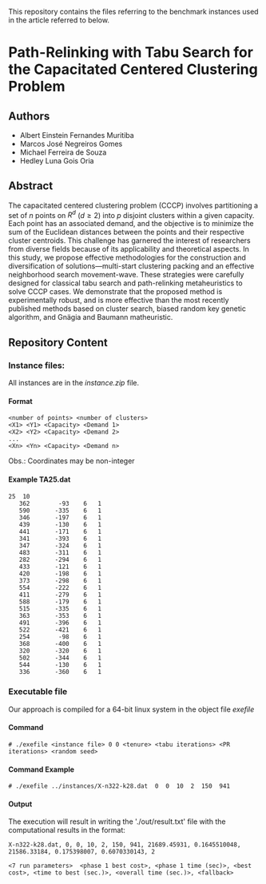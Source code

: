 This repository contains the files referring to the benchmark instances used in the article referred to below.

# Path-Relinking with Tabu Search for the Capacitated Centered Clustering Problem

## Authors

* Albert Einstein Fernandes Muritiba
* Marcos José Negreiros Gomes
* Michael Ferreira de Souza
* Hedley Luna Gois Oria 
 
## Abstract 

The capacitated centered clustering problem (CCCP) involves partitioning a set of $n$ points on $R^d$ ($d\ge2$) into $p$ disjoint clusters within a given capacity. Each point has an associated demand, and the objective is to minimize the sum of the Euclidean distances between the points and their respective cluster centroids. This challenge has garnered the interest of researchers from diverse fields because of its applicability and theoretical aspects. In this study, we propose effective methodologies for the construction and diversification of solutions—multi-start clustering packing and an effective neighborhood search movement-wave. These strategies were carefully designed for classical tabu search and path-relinking metaheuristics to solve CCCP cases. We demonstrate that the proposed method is experimentally robust, and is more effective than the most recently published methods based on cluster search, biased random key genetic algorithm, and Gnägia and Baumann matheuristic.

## Repository Content

### Instance files:

All instances are in the *instance.zip* file.

#### Format 

```
<number of points> <number of clusters>
<X1> <Y1> <Capacity> <Demand 1>
<X2> <Y2> <Capacity> <Demand 2>
...
<Xn> <Yn> <Capacity> <Demand n>

```
Obs.: Coordinates may be non-integer

#### Example TA25.dat


    25  10
       362        -93    6   1
       590       -335    6   1
       346       -197    6   1
       439       -130    6   1
       441       -171    6   1
       341       -393    6   1
       347       -324    6   1
       483       -311    6   1
       282       -294    6   1
       433       -121    6   1
       420       -198    6   1
       373       -298    6   1
       554       -222    6   1
       411       -279    6   1
       588       -179    6   1
       515       -335    6   1
       363       -353    6   1
       491       -396    6   1
       522       -421    6   1
       254        -98    6   1
       368       -400    6   1
       320       -320    6   1
       502       -344    6   1
       544       -130    6   1
       336       -360    6   1

 
### Executable file

Our approach is compiled for a 64-bit linux system in the object file *exefile*

#### Command

```
# ./exefile <instance file> 0 0 <tenure> <tabu iterations> <PR iterations> <random seed>

```

#### Command Example

```
# ./exefile ../instances/X-n322-k28.dat  0  0  10  2  150  941

```

#### Output

The execution will result in writing the './out/result.txt' file with the computational results in the format:

```
X-n322-k28.dat, 0, 0, 10, 2, 150, 941, 21689.45931, 0.1645510048, 21586.33184, 0.175398007, 0.6070330143, 2
```

```
<7 run parameters>  <phase 1 best cost>, <phase 1 time (sec)>, <best cost>, <time to best (sec.)>, <overall time (sec.)>, <fallback>
```



